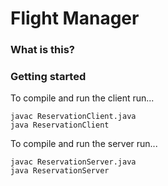 # Flight Manager
### What is this?
### Getting started
To compile and run the client run...
```
javac ReservationClient.java
java ReservationClient
```
To compile and run the server run...
```
javac ReservationServer.java
java ReservationServer
```
